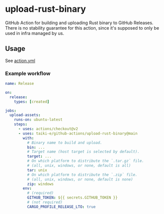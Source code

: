 # upload-rust-binary

GitHub Action for building and uploading Rust binary to GitHub Releases.
There is no stability guarantee for this action, since it's supposed to only be
used in infra managed by us.

## Usage

See [action.yml](action.yml)

### Example workflow

```yaml
name: Release

on:
  release:
    types: [created]

jobs:
  upload-assets:
    runs-on: ubuntu-latest
    steps:
      - uses: actions/checkout@v2
      - uses: taiki-e/github-actions/upload-rust-binary@main
        with:
          # Binary name to build and upload.
          bin: ...
          # Target name (host target is selected by default).
          target: ...
          # On which platform to distribute the `.tar.gz` file.
          # (all, unix, windows, or none, default is all)
          tar: unix
          # On which platform to distribute the `.zip` file.
          # (all, unix, windows, or none, default is none)
          zip: windows
        env:
          # (required)
          GITHUB_TOKEN: ${{ secrets.GITHUB_TOKEN }}
          # (not required)
          CARGO_PROFILE_RELEASE_LTO: true
```
